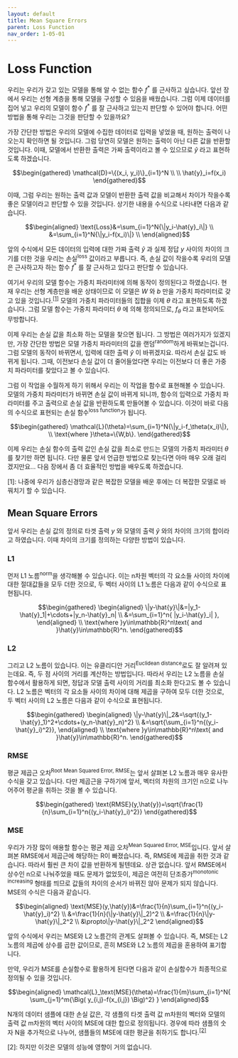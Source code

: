 ```yaml
---
layout: default
title: Mean Square Errors
parent: Loss Function
nav_order: 1-05-01
---
```


# Loss Function

우리는 우리가 갖고 있는 모델을 통해 알 수 없는 함수 $f^*$ 를 근사하고 싶습니다.
앞선 장에서 우리는 선형 계층을 통해 모델을 구성할 수 있음을 배웠습니다.
그럼 이제 데이터를 집어 넣고 우리의 모델이 함수 $f^*$ 를 잘 근사하고 있는지 판단할 수 있어야 합니다.
어떤 방법을 통해 우리는 그것을 판단할 수 있을까요?

가장 간단한 방법은 우리의 모델에 수집한 데이터로 입력을 넣었을 때, 원하는 출력이 나오는지 확인하면 될 것입니다.
그럼 당연히 모델은 원하는 출력이 아닌 다른 값을 반환할 것입니다.
이때, 모델에서 반환한 출력은 가짜 출력이라고 볼 수 있으므로 $\hat{y}$ 라고 표현하도록 하겠습니다.

$$\begin{gathered}
\mathcal{D}=\{(x_i, y_i)\}_{i=1}^N \\
\\
\hat{y}_i=f(x_i)
\end{gathered}$$

이때, 그럼 우리는 원하는 출력 값과 모델이 반환한 출력 값을 비교해서 차이가 작을수록 좋은 모델이라고 판단할 수 있을 것입니다.
상기한 내용을 수식으로 나타내면 다음과 같습니다.

$$\begin{aligned}
\text{Loss}&=\sum_{i=1}^N{\|y_i-\hat{y}_i\|} \\
&=\sum_{i=1}^N{\|y_i-f(x_i)\|} \\
\end{aligned}$$

앞의 수식에서 모든 데이터의 입력에 대한 가짜 출력 $\hat{y}$ 과 실제 정답 $y$ 사이의 차이의 크기를 더한 것을 우리는 손실<sup>loss</sup> 값이라고 부릅니다.
즉, 손실 값이 작을수록 우리의 모델은 근사하고자 하는 함수 $f^*$ 를 잘 근사하고 있다고 판단할 수 있습니다.

여기서 우리의 모델 함수는 가중치 파라미터에 의해 동작이 정의된다고 하였습니다.
현재 우리는 선형 계층만을 배운 상태이므로 이 모델은 $W$ 와 $b$ 만을 가중치 파라미터로 갖고 있을 것입니다.<sup>[[1]](#footnote_1)</sup>
모델의 가중치 파라미터들의 집합을 이제 $\theta$ 라고 표현하도록 하겠습니다.
그럼 모델 함수는 가중치 파라미터 $\theta$ 에 의해 정의되므로, $f_\theta$ 라고 표현되어도 무방합니다.

이제 우리는 손실 값을 최소화 하는 모델을 찾으면 됩니다.
그 방법은 여러가지가 있겠지만, 가장 간단한 방법은 모델 가중치 파라미터의 값을 랜덤<sup>random</sup>하게 바꿔보는겁니다.
그럼 모델의 동작이 바뀌면서, 입력에 대한 출력 $\hat{y}$ 이 바뀌겠지요.
따라서 손실 값도 바뀌게 됩니다.
그때, 이전보다 손실 값이 더 줄어들었다면 우리는 이전보다 더 좋은 가중치 파라미터를 찾았다고 볼 수 있습니다.

그럼 이 작업을 수월하게 하기 위해서 우리는 이 작업을 함수로 표현해볼 수 있습니다.
모델의 가중치 파라미터가 바뀌면 손실 값이 바뀌게 되니까, 함수의 입력으로 가중치 파라미터를 주고 출력으로 손실 값을 반환하도록 만들어볼 수 있습니다.
이것이 바로 다음의 수식으로 표현되는 손실 함수<sup>loss function</sup>가 됩니다.

$$\begin{gathered}
\mathcal{L}(\theta)=\sum_{i=1}^N{\|y_i-f_\theta(x_i)\|}, \\
\text{where }\theta=\{W,b\}.
\end{gathered}$$

이제 우리는 손실 함수의 출력 값인 손실 값을 최소로 만드는 모델의 가중치 파라미터 $\theta$ 를 찾기만 하면 됩니다.
다만 물론 앞서 언급한 방법으로 찾는다면 아마 매우 오래 걸리겠지만요...
다음 장에서 좀 더 효율적인 방법을 배우도록 하겠습니다.

<a name="footnote_1">[1]</a>: 나중에 우리가 심층신경망과 같은 복잡한 모델을 배운 후에는 더 복잡한 모델로 바꿔치기 할 수 있습니다.

## Mean Square Errors

앞서 우리는 손실 값의 정의로 타겟 출력 $y$ 와 모델의 출력 $\hat{y}$ 와의 차이의 크기의 합이라고 하였습니다.
이때 차이의 크기를 정의하는 다양한 방법이 있습니다.

### L1

먼저 L1 노름<sup>norm</sup>을 생각해볼 수 있습니다.
이는 n차원 벡터의 각 요소들 사이의 차이에 대한 절대값들을 모두 더한 것으로, 두 벡터 사이의 L1 노름은 다음과 같이 수식으로 표현됩니다.

$$\begin{gathered}
\begin{aligned}
\|y-\hat{y}\|&=|y_1-\hat{y}_1|+\cdots+|y_n-\hat{y}_n| \\
&=\sum_{i=1}^n{
    |y_i-\hat{y}_i|
},
\end{aligned} \\
\text{where }y\in\mathbb{R}^n\text{ and }\hat{y}\in\mathbb{R}^n.
\end{gathered}$$

### L2

그리고 L2 노름이 있습니다.
이는 유클리디안 거리<sup>Euclidean distance</sup>로도 잘 알려져 있는데요.
즉, 두 점 사이의 거리를 계산하는 방법입니다.
따라서 우리는 L2 노름을 손실 함수에서 활용하게 되면, 정답과 모델 출력 사이의 거리를 최소화 한다고도 볼 수 있습니다.
L2 노름은 벡터의 각 요소들 사이의 차이에 대해 제곱을 구하여 모두 더한 것으로, 두 벡터 사이의 L2 노름은 다음과 같이 수식으로 표현됩니다.

$$\begin{gathered}
\begin{aligned}
\|y-\hat{y}\|_2&=\sqrt{(y_1-\hat{y}_1)^2+\cdots+(y_n-\hat{y}_n)^2} \\
&=\sqrt{\sum_{i=1}^n{(y_i-\hat{y}_i)^2}},
\end{aligned} \\
\text{where }y\in\mathbb{R}^n\text{ and }\hat{y}\in\mathbb{R}^n.
\end{gathered}$$

### RMSE

평균 제곱근 오차<sup>Root Mean Squared Error, RMSE</sup>는 앞서 살펴본 L2 노름과 매우 유사한 수식을 갖고 있습니다.
다만 제곱근을 구하기에 앞서, 벡터의 차원의 크기인 n으로 나누어주어 평균을 취하는 것을 볼 수 있습니다.

$$\begin{gathered}
\text{RMSE}(y,\hat{y})=\sqrt{\frac{1}{n}\sum_{i=1}^n{(y_i-\hat{y}_i)^2}}
\end{gathered}$$

### MSE

우리가 가장 많이 애용할 함수는 평균 제곱 오차<sup>Mean Squared Error, MSE</sup>입니다.
앞서 살펴본 RMSE에서 제곱근에 해당하는 R이 빠졌습니다.
즉, RMSE에 제곱을 취한 것과 같습니다.
따라서 훨씬 큰 차이 값을 반환하게 될텐데요.
상관 없습니다.
앞서 RMSE에서 상수인 n으로 나눠주었을 때도 문제가 없었듯이, 제곱은 여전히 단조증가<sup>monotonic increasing</sup> 형태를 띄므로 값들의 차이의 순서가 바뀌진 않아 문제가 되지 않습니다.
MSE의 수식은 다음과 같습니다.

$$\begin{aligned}
\text{MSE}(y,\hat{y})&=\frac{1}{n}\sum_{i=1}^n{(y_i-\hat{y}_i)^2} \\
&=\frac{1}{n}(\|y-\hat{y}\|_2)^2 \\
&=\frac{1}{n}\|y-\hat{y}\|_2^2 \\
&\propto\|y-\hat{y}\|_2^2
\end{aligned}$$

앞의 수식에서 우리는 MSE와 L2 노름간의 관계도 살펴볼 수 있습니다.
즉, MSE는 L2노름의 제곱에 상수를 곱한 값이므로, 흔히 MSE와 L2 노름의 제곱을 혼용하여 표기합니다.

만약, 우리가 MSE를 손실함수로 활용하게 된다면 다음과 같이 손실함수가 최종적으로 정의될 수 있을 것입니다.

$$\begin{aligned}
\mathcal{L}_\text{MSE}(\theta)=\frac{1}{m}\sum_{i=1}^N{
    \sum_{j=1}^m{\Big(
            y_{i,j}-f(x_{i,j})
    \Big)^2}
}
\end{aligned}$$

N개의 데이터 샘플에 대한 손실 값은, 각 샘플의 타겟 출력 값 m차원의 벡터와 모델의 출력 값 m차원의 벡터 사이의 MSE에 대한 합으로 정의됩니다.
경우에 따라 샘플의 숫자 N을 추가적으로 나누어, 샘플들의 MSE에 대한 평균을 취하기도 합니다.<sup>[[2]](#footnote_2)</sup>

<a name="footnote_2">[2]</a>: 하지만 이것은 모델의 성능에 영향이 거의 없습니다.
